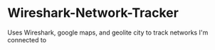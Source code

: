 # Wireshark-Network-Tracker
Uses Wireshark, google maps, and geolite city to track networks I'm connected to
